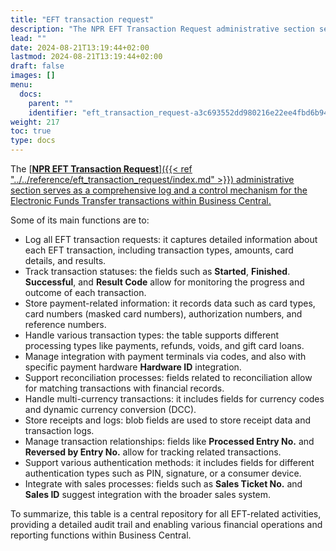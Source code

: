 ```yaml
---
title: "EFT transaction request"
description: "The NPR EFT Transaction Request administrative section serves as a comprehensive log and a control mechanism for the Electronic Funds Transfer transactions within Business Central."
lead: ""
date: 2024-08-21T13:19:44+02:00
lastmod: 2024-08-21T13:19:44+02:00
draft: false
images: []
menu:
  docs:
    parent: ""
    identifier: "eft_transaction_request-a3c693552dd980216e22ee4fbd6b9454"
weight: 217
toc: true
type: docs
---
```



The [<ins>**NPR EFT Transaction Request**<ins>]({{< ref "../../reference/eft_transaction_request/index.md" >}}) administrative section serves as a comprehensive log and a control mechanism for the Electronic Funds Transfer transactions within Business Central.

Some of its main functions are to:

- Log all EFT transaction requests: it captures detailed information about each EFT transaction, including transaction types, amounts, card details, and results.
- Track transaction statuses: the fields such as **Started**, **Finished**. **Successful**, and **Result Code** allow for monitoring the progress and outcome of each transaction.
- Store payment-related information: it records data such as card types, card numbers (masked card numbers), authorization numbers, and reference numbers. 
- Handle various transaction types: the table supports different processing types like payments, refunds, voids, and gift card loans.
- Manage integration with payment terminals via codes, and also with specific payment hardware **Hardware ID** integration. 
- Support reconciliation processes: fields related to reconciliation allow for matching transactions with financial records.
- Handle multi-currency transactions: it includes fields for currency codes and dynamic currency conversion (DCC).
- Store receipts and logs: blob fields are used to store receipt data and transaction logs.
- Manage transaction relationships: fields like **Processed Entry No.** and **Reversed by Entry No.** allow for tracking related transactions.
- Support various authentication methods: it includes fields for different authentication types such as PIN, signature, or a consumer device.
- Integrate with sales processes: fields such as **Sales Ticket No.** and **Sales ID** suggest integration with the broader sales system. 

To summarize, this table is a central repository for all EFT-related activities, providing a detailed audit trail and enabling various financial operations and reporting functions within Business Central.
